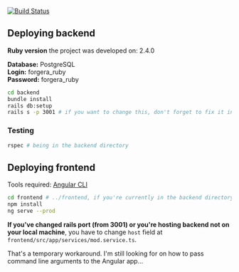 [![Build Status](https://travis-ci.org/mvlabat/forgera_ruby.svg?branch=master)](https://travis-ci.org/mvlabat/forgera_ruby)

## Deploying backend
**Ruby version** the project was developed on: 2.4.0

**Database:** PostgreSQL<BR>
**Login:** forgera_ruby<BR>
**Password:** forgera_ruby

```bash
cd backend
bundle install
rails db:setup
rails s -p 3001 # if you want to change this, don't forget to fix it in the frontend, see below
```

### Testing
```bash
rspec # being in the backend directory
```

## Deploying frontend
Tools required: [Angular CLI](https://cli.angular.io/)
```bash
cd frontend # ../frontend, if you're currently in the backend directory
npm install
ng serve --prod
```
**If you've changed rails port (from 3001) or you're hosting backend not on your local machine**,
you have to change `host` field at `frontend/src/app/services/mod.service.ts`.

That's a temporary workaround.
I'm still looking for on how to pass command line arguments to the Angular app...
